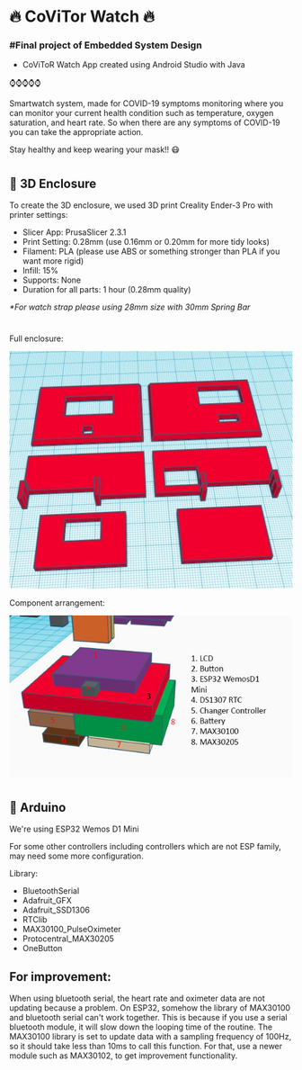 # 🔥 CoViTor Watch 🔥
### #Final project of Embedded System Design
- CoViToR Watch App created using Android Studio with Java

⌚⌚⌚⌚⌚

Smartwatch system, made for COVID-19 symptoms monitoring where you can monitor your current health condition such as temperature, oxygen saturation, and heart rate. So when there are any symptoms of COVID-19 you can take the appropriate action.

Stay healthy and keep wearing your mask!! 😷

#

## 🚨 3D Enclosure
To create the 3D enclosure, we used 3D print Creality Ender-3 Pro
with printer settings:

- Slicer App: PrusaSlicer 2.3.1
- Print Setting: 0.28mm (use 0.16mm or 0.20mm for more tidy looks)
- Filament: PLA (please use ABS or something stronger than PLA if you want more rigid)
- Infill: 15%
- Supports: None
- Duration for all parts: 1 hour (0.28mm quality)

<i>*For watch strap please using 28mm size with 30mm Spring Bar</i>

#

Full enclosure:
<p align="left">
  <img src="Watch Enclosure/Full Enclosure Print.jpg" />
</p>


Component arrangement:
<p align="left">
  <img src="Watch Enclosure/Arrangement Component.jpg" />
</p>

#

## 🤖 Arduino
We're using ESP32 Wemos D1 Mini

For some other controllers including controllers which are not ESP family, may need some more configuration.

Library:
- BluetoothSerial
- Adafruit_GFX
- Adafruit_SSD1306
- RTClib
- MAX30100_PulseOximeter
- Protocentral_MAX30205
- OneButton


## For improvement:
When using bluetooth serial, the heart rate and oximeter data are not updating because a problem. On ESP32, somehow the library of MAX30100 and bluetooth serial can't work together. This is because if you use a serial bluetooth module, it will slow down the looping time of the routine. The MAX30100 library is set to update data with a sampling frequency of 100Hz, so it should take less than 10ms to call this function. For that, use a newer module such as MAX30102, to get improvement functionality.


